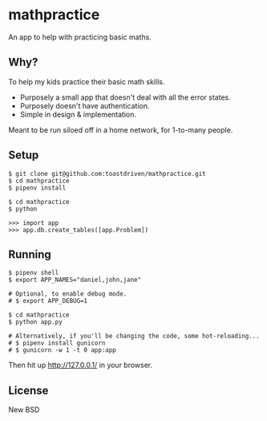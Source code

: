 # mathpractice

An app to help with practicing basic maths.


## Why?

To help my kids practice their basic math skills.

* Purposely a small app that doesn't deal with all the error states.
* Purposely doesn't have authentication.
* Simple in design & implementation.

Meant to be run siloed off in a home network, for 1-to-many people.


## Setup

```
$ git clone git@github.com:toastdriven/mathpractice.git
$ cd mathpractice
$ pipenv install

$ cd mathpractice
$ python

>>> import app
>>> app.db.create_tables([app.Problem])
```

## Running

```
$ pipenv shell
$ export APP_NAMES="daniel,john,jane"

# Optional, to enable debug mode.
# $ export APP_DEBUG=1

$ cd mathpractice
$ python app.py

# Alternatively, if you'll be changing the code, some hot-reloading...
# $ pipenv install gunicorn
# $ gunicorn -w 1 -t 0 app:app
```

Then hit up http://127.0.0.1/ in your browser.

## License

New BSD
